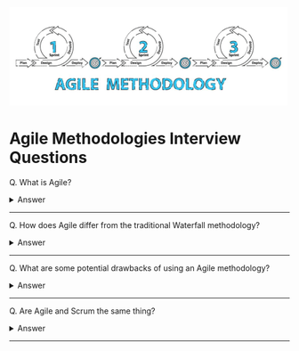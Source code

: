 ![Agile logo](images/logos/logo-agile.png)

# Agile Methodologies Interview Questions

Q. What is Agile?

<details><summary>Answer</summary>

Agile is an approach or mindset in project management and software development. It emphasizes on building software incrementally while adapting and responding to changes as the product and requirements evolve. Agile was introduced as a flexible methodology in response to the rigidness of the traditional waterfall methodology.

</details>

---

Q. How does Agile differ from the traditional Waterfall methodology?

<details><summary>Answer</summary>

- Agile values adaptability and involvement; Waterfall values planning ahead.
- Agile is an incremental and iterative approach; Waterfall is a linear and sequential approach.
- Agile separates a project into sprints; Waterfall divides a project into phases.
- Agile helps complete many small projects; Waterfall helps complete one single project.
- Agile introduces a product mindset with a focus on customer satisfaction; Waterfall introduces a project mindset with a focus on successful project delivery.
- Requirements are prepared everyday in Agile, while requirements are prepared once at the start in Waterfall.
- Agile allows requirement changes at any time; Waterfall avoids scope changes once the project starts.
- Testing is performed concurrently with development in Agile; testing phase comes only after the build phase in Waterfall.
- Test teams in Agile can take part in requirements change; test teams in Waterfall do not get involved in requirements change
- Agile enables the entire team to manage the project without a dedicated project manager; Waterfall requires a project manager who plays an essential role in every phase.

</details>

---

Q. What are some potential drawbacks of using an Agile methodology?

<details><summary>Answer</summary>

- Agile is simple to understand in principle but hard to do well in practice. It requires real commitment and first attempts are not likely to go very well.
- The fact that Agile requires minimal planning at the beginning makes it easy to get sidetracked delivering new, unexpected functionality.
- Agile demands more time and energy from everyone because developers and users (e.g. Product Owner) must constantly interact with each other.
- There can be less of a blueprint of what the final deliverable will be. This can make it harder to gain commitment to the project by stakeholders at the early stage.
- Agile can be challenging when there is a supplier-customer relationship. Customers typically want to know what they are getting for their money as early as possible.
- Agile can be very challenging on much larger projects or where co-location is not possible (between developers and the business).
- The agile approach often requires quick shifts from one aspect of a project to another. This may leave little time for doing the proper paperwork at each stage. Record-keeping is important, but it is often a casualty of agile working methods.
- Features that are too big to fit into one or even several cycles might be avoided because they don't fit in nicely into the philosophy.

</details>

---

Q. Are Agile and Scrum the same thing?

<details><summary>Answer</summary>

No. Agile is a philosophy or mindset and a set of principles. It is an umbrella term used for a number of specific methodologies, one of which is Scrum. While Scrum is the most popular way to implement the agile framework, there are other popular agile methodologies out there such as Kanban and Extreme Programming (XP).

![image](images/005.png)

</details>

---
